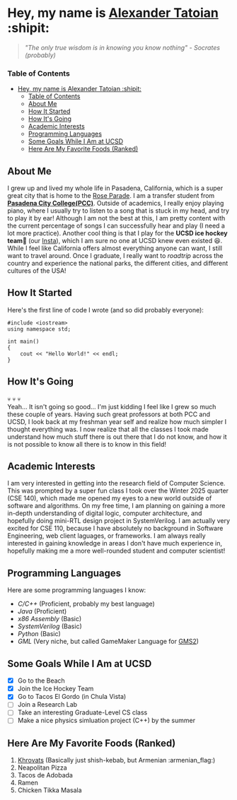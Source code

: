 # Hey, my name is [Alexander Tatoian](./photo.jpg) :shipit:
> _"The only true wisdom is in knowing you know nothing" - Socrates (probably)_
### Table of Contents
- [Hey, my name is Alexander Tatoian :shipit:](#hey-my-name-is-alexander-tatoian-shipit)
    - [Table of Contents](#table-of-contents)
  - [About Me](#about-me)
  - [How It Started](#how-it-started)
  - [How It's Going](#how-its-going)
  - [Academic Interests](#academic-interests)
  - [Programming Languages](#programming-languages)
  - [Some Goals While I Am at UCSD](#some-goals-while-i-am-at-ucsd)
  - [Here Are My Favorite Foods (Ranked)](#here-are-my-favorite-foods-ranked)

## About Me
I grew up and lived my whole life in Pasadena, California, which is a super great city that is home to the [Rose Parade](https://tournamentofroses.com/).
I am a transfer student from **[Pasadena City College(PCC)](pasadena.edu)**. Outside of academics, I really enjoy playing piano, where I usually try to listen to a song that is stuck in my head, and try to play it by ear! Although I am not the best at this, I am pretty content with the current percentage of songs I can successfully hear and play (I need a lot more practice). Another cool thing 
is that I play for the **UCSD ice hockey team**:ice_hockey: (our [Insta](https://www.instagram.com/accounts/login/?next=https%3A%2F%2Fwww.instagram.com%2Fucsdicehockey%2F%3Fhl%3Den&is_from_rle)), which I am sure no one at UCSD knew even existed :laughing:. While I feel like California offers almost everything anyone can want, I still want to travel around. Once I graduate, I really want to _roadtrip_ across the country and experience the national parks, the different cities, and different cultures of the USA!
## How It Started
Here's the first line of code I wrote (and so did probably everyone):
```
#include <iostream>
using namespace std;

int main()
{
    cout << "Hello World!" << endl;
}
```
## How It's Going
:skull: :skull: :skull:\
Yeah... It isn't going so good...
I'm just kidding I feel like I grew so much these couple of years. Having such great professors at both PCC and UCSD, I look back at my freshman year self and realize how much simpler I thought everything was. I now realize that all the classes I took made understand how much stuff there is out there that I do not know, and how it is not possible to know all there is to know in this field!
## Academic Interests
I am very interested in getting into the research field of Computer Science. This was prompted by a super fun class I took over the Winter 2025 quarter (CSE 140), which made me opened my eyes to a new world outside of software and algorithms. On my free time, I am planning on gaining a more in-depth understanding of digital logic, computer architecture, and hopefully doing mini-RTL design project in SystemVerilog. I am actually very excited for CSE 110, because I have absolutely no background in Software Engineering, web client laguages, or frameworks. I am always really interested in gaining knowledge in areas I don't have much experience in, hopefully making me a more well-rounded student and computer scientist!
## Programming Languages
Here are some programming languages I know:
- _C/C++_ (Proficient, probably my best language)
- _Java_ (Proficient)
- _x86 Assembly_ (Basic)
- _SystemVerilog_ (Basic)
- _Python_ (Basic)
- _GML_ (Very niche, but called GameMaker Language for [GMS2](https://gamemaker.io/en))
## Some Goals While I Am at UCSD
- [x] Go to the Beach
- [x] Join the Ice Hockey Team
- [x] Go to Tacos El Gordo (in Chula Vista)
- [ ] Join a Research Lab
- [ ] Take an interesting Graduate-Level CS class
- [ ] Make a nice physics simluation project (C++) by the summer
## Here Are My Favorite Foods (Ranked)
1. [Khrovats](https://en.wikipedia.org/wiki/Khorovats) (Basically just shish-kebab, but Armenian :armenian_flag:)
2. Neapolitan Pizza
3. Tacos de Adobada
4. Ramen
5. Chicken Tikka Masala

